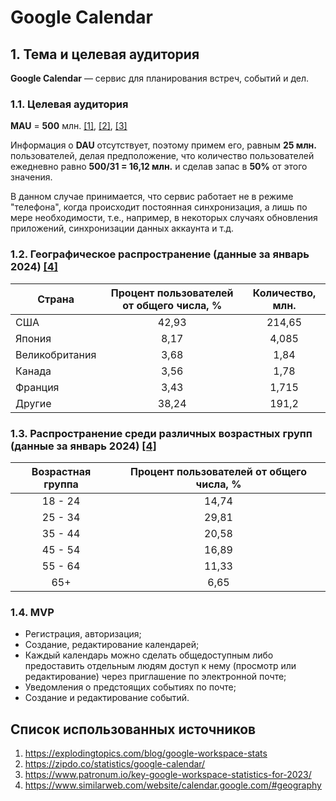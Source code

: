 # Google Calendar

## 1. Тема и целевая аудитория
__Google Calendar__ — сервис для планирования встреч, событий и дел.

### 1.1. Целевая аудитория
__MAU__ = __500__ млн. [[1]](https://explodingtopics.com/blog/google-workspace-stats), [[2]](https://zipdo.co/statistics/google-calendar/), [[3]](https://www.patronum.io/key-google-workspace-statistics-for-2023/)

Информация о __DAU__ отсутствует, поэтому примем его, равным __25 млн.__ пользователей, делая предположение, что количество пользователей ежедневно равно __500/31 = 16,12 млн.__ и сделав запас в __50%__ от этого значения.

В данном случае принимается, что сервис работает не в режиме "телефона", когда происходит постоянная синхронизация, а лишь по мере необходимости, т.е., например, в некоторых случаях обновления приложений, синхронизации данных аккаунта и т.д.

### 1.2. Географическое распространение (данные за январь 2024) [[4]](https://www.similarweb.com/website/calendar.google.com/#geography)
| Страна         | Процент пользователей от общего числа, % | Количество, млн. |
| -------------- | :--------------------------------------: | :--------------: |
| США            |                  42,93                   |      214,65      |
| Япония         |                   8,17                   |      4,085       |
| Великобритания |                   3,68                   |       1,84       |
| Канада         |                   3,56                   |       1,78       |
| Франция        |                   3,43                   |      1,715       |
| Другие         |                  38,24                   |      191,2       |

### 1.3. Распространение среди различных возрастных групп (данные за январь 2024) [[4]](https://www.similarweb.com/website/calendar.google.com/#geography)
| Возрастная группа         | Процент пользователей от общего числа, % |
|:-------------------------:|:----------------------------------------:|
| 18 - 24                   |                  14,74                   |
| 25 - 34                   |                  29,81                   |
| 35 - 44                   |                  20,58                   |
| 45 - 54                   |                  16,89                   |
| 55 - 64                   |                  11,33                   |
| 65+                       |                  6,65                    |

### 1.4. MVP
- Регистрация, авторизация;
- Создание, редактирование календарей;
- Каждый календарь можно сделать общедоступным либо предоставить отдельным людям доступ к нему (просмотр или редактирование) через приглашение по электронной почте;
- Уведомления о предстоящих событиях по почте;
- Создание и редактирование событий.

## Список использованных источников
1. https://explodingtopics.com/blog/google-workspace-stats
2. https://zipdo.co/statistics/google-calendar/
3. https://www.patronum.io/key-google-workspace-statistics-for-2023/
4. https://www.similarweb.com/website/calendar.google.com/#geography
